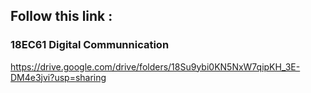 ## Follow this link :

### 18EC61 Digital Communnication
https://drive.google.com/drive/folders/18Su9ybi0KN5NxW7qipKH_3E-DM4e3jvi?usp=sharing
